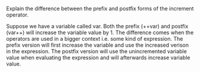 Explain the difference between the prefix and postfix forms of the increment operator.

Suppose we have a variable called var. Both the prefix (++var) and postfix (var++) will increase the variable value by 1. The difference comes when the operators are used in a bigger context i.e. some kind of expression. The prefix version will first increase the variable and use the increased verison in the expression. The postfix version will use the unincremented variable value when evaluating the expression and will afterwards increase variable value.
